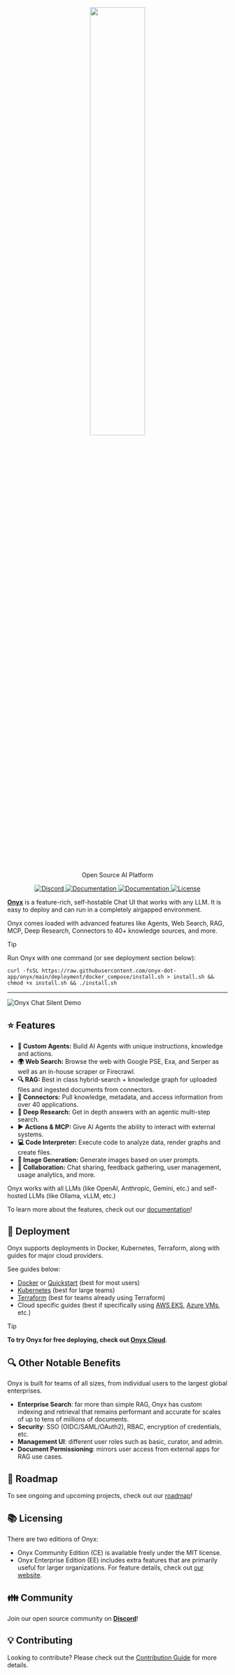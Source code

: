 <a name="readme-top"></a>

<h2 align="center">
    <a href="https://www.onyx.app/"> <img width="50%" src="https://github.com/onyx-dot-app/onyx/blob/logo/OnyxLogoCropped.jpg?raw=true)" /></a>
</h2>

<p align="center">Open Source AI Platform</p>

<p align="center">
    <a href="https://discord.gg/TDJ59cGV2X" target="_blank">
        <img src="https://img.shields.io/badge/discord-join-blue.svg?logo=discord&logoColor=white" alt="Discord">
    </a>
    <a href="https://docs.onyx.app/" target="_blank">
        <img src="https://img.shields.io/badge/docs-view-blue" alt="Documentation">
    </a>
    <a href="https://docs.onyx.app/" target="_blank">
        <img src="https://img.shields.io/website?url=https://www.onyx.app&up_message=visit&up_color=blue" alt="Documentation">
    </a>
    <a href="https://github.com/onyx-dot-app/onyx/blob/main/LICENSE" target="_blank">
        <img src="https://img.shields.io/static/v1?label=license&message=MIT&color=blue" alt="License">
    </a>
</p>



**[Onyx](https://www.onyx.app/)** is a feature-rich, self-hostable Chat UI that works with any LLM. It is easy to deploy and can run in a completely airgapped environment.

Onyx comes loaded with advanced features like Agents, Web Search, RAG, MCP, Deep Research, Connectors to 40+ knowledge sources, and more.

> [!TIP]
> Run Onyx with one command (or see deployment section below):
> ```
> curl -fsSL https://raw.githubusercontent.com/onyx-dot-app/onyx/main/deployment/docker_compose/install.sh > install.sh && chmod +x install.sh && ./install.sh
> ```

****

![Onyx Chat Silent Demo](https://github.com/onyx-dot-app/onyx/releases/download/v0.21.1/OnyxChatSilentDemo.gif)



## ⭐ Features
- **🤖 Custom Agents:** Build AI Agents with unique instructions, knowledge and actions.
- **🌍 Web Search:** Browse the web with Google PSE, Exa, and Serper as well as an in-house scraper or Firecrawl.
- **🔍 RAG:** Best in class hybrid-search + knowledge graph for uploaded files and ingested documents from connectors. 
- **🔄 Connectors:** Pull knowledge, metadata, and access information from over 40 applications.
- **🔬 Deep Research:** Get in depth answers with an agentic multi-step search.
- **▶️ Actions & MCP:** Give AI Agents the ability to interact with external systems.
- **💻 Code Interpreter:** Execute code to analyze data, render graphs and create files.
- **🎨 Image Generation:** Generate images based on user prompts.
- **👥 Collaboration:** Chat sharing, feedback gathering, user management, usage analytics, and more.

Onyx works with all LLMs (like OpenAI, Anthropic, Gemini, etc.) and self-hosted LLMs (like Ollama, vLLM, etc.)

To learn more about the features, check out our [documentation](https://docs.onyx.app/welcome)!



## 🚀 Deployment
Onyx supports deployments in Docker, Kubernetes, Terraform, along with guides for major cloud providers.

See guides below:
- [Docker](https://docs.onyx.app/deployment/local/docker) or [Quickstart](https://docs.onyx.app/deployment/getting_started/quickstart) (best for most users)
- [Kubernetes](https://docs.onyx.app/deployment/local/kubernetes) (best for large teams)
- [Terraform](https://docs.onyx.app/deployment/local/terraform) (best for teams already using Terraform)
- Cloud specific guides (best if specifically using [AWS EKS](https://docs.onyx.app/deployment/cloud/aws/eks), [Azure VMs](https://docs.onyx.app/deployment/cloud/azure), etc.)

> [!TIP]  
> **To try Onyx for free deploying, check out [Onyx Cloud](https://cloud.onyx.app/signup)**.



## 🔍 Other Notable Benefits
Onyx is built for teams of all sizes, from individual users to the largest global enterprises.

- **Enterprise Search**: far more than simple RAG, Onyx has custom indexing and retrieval that remains performant and accurate for scales of up to tens of millions of documents.
- **Security**: SSO (OIDC/SAML/OAuth2), RBAC, encryption of credentials, etc.
- **Management UI**: different user roles such as basic, curator, and admin.
- **Document Permissioning**: mirrors user access from external apps for RAG use cases.



## 🚧 Roadmap
To see ongoing and upcoming projects, check out our [roadmap](https://github.com/orgs/onyx-dot-app/projects/2)!



## 📚 Licensing
There are two editions of Onyx:

- Onyx Community Edition (CE) is available freely under the MIT license.
- Onyx Enterprise Edition (EE) includes extra features that are primarily useful for larger organizations.
For feature details, check out [our website](https://www.onyx.app/pricing).



## 👪 Community
Join our open source community on **[Discord](https://discord.gg/TDJ59cGV2X)**!



## 💡 Contributing
Looking to contribute? Please check out the [Contribution Guide](CONTRIBUTING.md) for more details.
